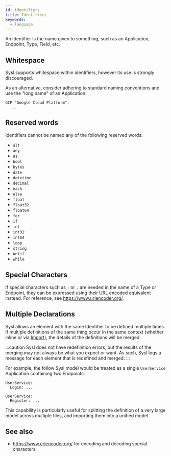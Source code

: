 ```yaml
---
id: identifiers
title: Identifiers
keywords:
  - language
---
```


An Identifier is the name given to something, such as an Application, Endpoint, Type, Field, etc.

## Whitespace

Sysl supports whitespace within identifiers, however its use is strongly discouraged.

As an alternative, consider adhering to standard naming conventions and use the "long name" of an Application:

```
GCP "Google Cloud Platform":
  ...
```

## Reserved words

Identifiers cannot be named any of the following reserved words:

- `alt`
- `any`
- `as`
- `bool`
- `bytes`
- `date`
- `datetime`
- `decimal`
- `each`
- `else`
- `float`
- `float32`
- `float64`
- `for`
- `if`
- `int`
- `int32`
- `int64`
- `loop`
- `string`
- `until`
- `while`

## Special Characters

If special characters such as `:` or `.` are needed in the name of a Type or Endpoint, they can be expressed using their URL encoded equivalent instead. For reference, see https://www.urlencoder.org/.

## Multiple Declarations

Sysl allows an element with the same Identifier to be defined multiple times. If multiple definitions of the same thing occur in the same context (whether inline or via [Import](./import.md)), the details of the definitions will be merged.

:::caution
Sysl does not have redefinition errors, but the results of the merging may not always be what you expect or want. As such, Sysl logs a message for each element that is redefined and merged.
:::

For example, the follow Sysl model would be treated as a single `UserService` Application containing two Endpoints:

```
UserService:
  Login: ...

UserService:
  Register: ...
```

This capability is particularly useful for splitting the definition of a very large model across multiple files, and importing them into a unified model.

## See also

- https://www.urlencoder.org/ for encoding and decoding special characters.
